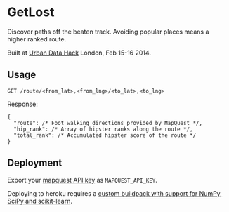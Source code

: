 GetLost
=======

Discover paths off the beaten track. Avoiding popular places means a higher
ranked route.

Built at [Urban Data Hack](http://urbandatahack.com) London, Feb 15-16 2014.

Usage
-----

```
GET /route/<from_lat>,<from_lng>/<to_lat>,<to_lng>
```
Response:
```
{
  "route": /* Foot walking directions provided by MapQuest */,
  "hip_rank": /* Array of hipster ranks along the route */,
  "total_rank": /* Accumulated hipster score of the route */
}
```

Deployment
----------

Export your [mapquest API key](http://developer.mapquest.com/) as
`MAPQUEST_API_KEY`.

Deploying to heroku requires a [custom buildpack with support for NumPy, SciPy
and scikit-learn](https://github.com/dbrgn/heroku-buildpack-python-sklearn).
